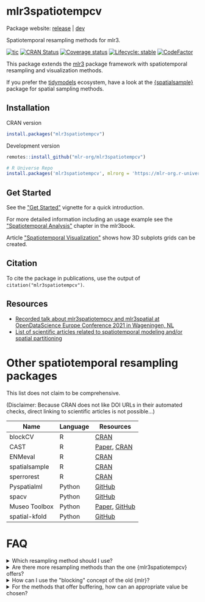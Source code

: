 # mlr3spatiotempcv

Package website: [release](https://mlr3spatiotempcv.mlr-org.com/) \| [dev](https://mlr3spatiotempcv.mlr-org.com/dev/)

Spatiotemporal resampling methods for mlr3.

<!-- badges: start -->

[![tic](https://github.com/mlr-org/mlr3spatiotempcv/workflows/tic/badge.svg?branch=main)](https://github.com/mlr-org/mlr3spatiotempcv/actions) [![CRAN Status](https://www.r-pkg.org/badges/version-ago/mlr3spatiotempcv)](https://cran.r-project.org/package=mlr3spatiotempcv) [![Coverage status](https://codecov.io/gh/mlr-org/mlr3spatiotempcv/branch/main/graph/badge.svg)](https://app.codecov.io/github/mlr-org/mlr3spatiotempcv?branch=main) [![Lifecycle: stable](https://img.shields.io/badge/lifecycle-stable-green.svg)](https://lifecycle.r-lib.org/articles/stages.html) [![CodeFactor](https://www.codefactor.io/repository/github/mlr-org/mlr3spatiotempcv/badge)](https://www.codefactor.io/repository/github/mlr-org/mlr3spatiotempcv)

<!-- badges: end -->

This package extends the [mlr3](https://github.com/mlr-org/mlr3) package framework with spatiotemporal resampling and visualization methods.

If you prefer the [tidymodels](https://www.tidymodels.org/) ecosystem, have a look at the [{spatialsample}](https://spatialsample.tidymodels.org/index.html) package for spatial sampling methods.

## Installation

CRAN version

```r
install.packages("mlr3spatiotempcv")
```

Development version

```r
remotes::install_github("mlr-org/mlr3spatiotempcv")

# R Universe Repo
install.packages('mlr3spatiotempcv', mlrorg = 'https://mlr-org.r-universe.dev')
```

## Get Started

See the ["Get Started"](https://mlr3spatiotempcv.mlr-org.com/articles/mlr3spatiotempcv.html) vignette for a quick introduction.

For more detailed information including an usage example see the ["Spatiotemporal Analysis"](https://mlr3book.mlr-org.com/special.html#spatiotemporal) chapter in the mlr3book.

Article ["Spatiotemporal Visualization"](https://mlr3spatiotempcv.mlr-org.com/articles/spatiotemp-viz.html) shows how 3D subplots grids can be created.

## Citation

To cite the package in publications, use the output of `citation("mlr3spatiotempcv")`.

## Resources

- [Recorded talk about mlr3spatiotempcv and mlr3spatial at OpenDataScience Europe Conference 2021 in Wageningen, NL](https://av.tib.eu/media/55271)
- [List of scientific articles related to spatiotemporal modeling and/or spatial partitioning](https://pat-s.notion.site/Spatial-autocorrelation-in-modeling-b62e1bc904b546b9a489b171913a3551)

# Other spatiotemporal resampling packages

This list does not claim to be comprehensive.

(Disclaimer: Because CRAN does not like DOI URLs in their automated checks, direct linking to scientific articles is not possible...)

| Name          | Language | Resources                                                                                                                     |
| ------------- | -------- | ----------------------------------------------------------------------------------------------------------------------------- |
| blockCV       | R        | [CRAN](https://cran.r-project.org/package=blockCV)                                                                            |
| CAST          | R        | [Paper](https://www.sciencedirect.com/science/article/pii/S1364815217310976), [CRAN](https://cran.r-project.org/package=CAST) |
| ENMeval       | R        | [CRAN](https://cran.r-project.org/package=ENMeval)                                                                            |
| spatialsample | R        | [CRAN](https://cran.r-project.org/package=spatialsample)                                                                      |
| sperrorest    | R        | [CRAN](https://cran.r-project.org/package=sperrorest)                                                                         |
| Pyspatialml   | Python   | [GitHub](https://github.com/stevenpawley/Pyspatialml)                                                                         |
| spacv         | Python   | [GitHub](https://github.com/SamComber/spacv)                                                                                  |
| Museo Toolbox | Python   | [Paper](https://joss.theoj.org/papers/10.21105/joss.01978), [GitHub](https://github.com/nkarasiak/MuseoToolBox)               |
| spatial-kfold | Python   | [GitHub](https://github.com/WalidGharianiEAGLE/spatial-kfold)                                                                 |

# FAQ

<details>
  <summary>Which resampling method should I use?</summary>
  <br>
    There is no single-best resampling method. It depends on your dataset characteristics and what your model should is about to predict on.
    The resampling scheme should reflect the final purpose of the model - this concept is called "target-oriented" resampling.
    For example, if the model was trained on multiple forest plots and its purpose is to predict something on unknown forest stands, the resampling structure should reflect this.
</details>

<details>
  <summary>Are there more resampling methods than the one {mlr3spatiotempcv} offers?</summary>
  <br>
    {mlr3spatiotempcv} aims to offer all resampling methods that exist in R.
    Though this does not mean that it covers all resampling methods.
    If there are some that you are missing, feel free to open an issue.
</details>

<details>
  <summary>How can I use the "blocking" concept of the old {mlr}?</summary>
  <br>
    This concept is now supported via the "column roles" concept available in {mlr3} [Task](https://mlr3.mlr-org.com/reference/Task.html) objects.
    See [this documentation](https://mlr3.mlr-org.com/reference/Resampling.html#grouping-blocking) for more information.
</details>

<details>
  <summary>For the methods that offer buffering, how can an appropriate value be chosen?</summary>
  <br>
  There is no easy answer to this question. Buffering train and test sets reduces the similarity between both.
  The degree of this reduction depends on the dataset itself and there is no general approach how to choosen an appropriate buffer size.
  Some studies used the distance at which the autocorrelation levels off.
  This buffer distance often removes quite a lot of observations and needs to be calculated first.
</details>
